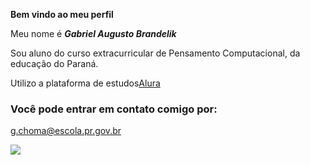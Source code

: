 
**Bem vindo ao meu perfil**

Meu nome é **_Gabriel Augusto Brandelik_**

Sou aluno do curso extracurricular de Pensamento Computacional, da educação do Paraná.

Utilizo a plataforma de estudos[Alura](https://www.alura.com.br)

### Você pode entrar em contato comigo por: ###

g.choma@escola.pr.gov.br

![](https://tenor.com/pt-BR/view/datena-gif-7580841758292716620)
